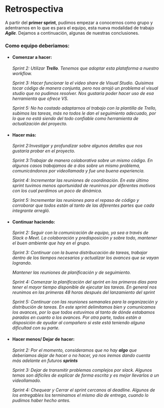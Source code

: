 # Retrospectiva

A partir del **primer sprint**, pudimos empezar a conocernos como grupo y adentrarnos en lo que es para el equipo, esta nueva modalidad de trabajo ***Agile***. Dejamos a continuación, algunas de nuestras conclusiones.
### Como equipo deberiamos:


- ####  Comenzar a hacer:
  _Sprint 2: Utilizar **Trello**. Tenemos que adoptar esta plataforma a nuestro workflow._
  
  _Sprint 3: Hacer funcionar la el video share de Visual Studio. Quisimos tocar código de manera conjunta, pero nos arrojó un problema el visual studio que no pudimos resolver. Nos gustaría poder hacer uso de esa herramienta que ofrece VS._
  
  _Sprint 5: No ha costado adaptarnos al trabajo con la plantilla de Trello, subimos las tareas, más no todos le dan el seguimiento adecuado, por lo que no está siendo del todo confiable como herramienta de actualización del proyecto._


- #### Hacer más:
  _Sprint 2:Investigar y profundizar sobre algunos detalles que nos gustaría probar en el proyecto._
  
  _Sprint 3:Trabajar de manera colaborativa sobre un mismo código. En algunos casos trabajamos de a dos sobre un mismo problema, comunicándonos por videollamada y fue una buena experiencia._
  
  _Sprint 4: Incrementar las reuniones de coordinación. En este último sprint tuvimos menos oportunidad de reunirnos por diferentes motivos con los cual perdimos un poco de dinámica._
  
  _Sprint 5: Incrementar las reuniones para el repaso de código y corroborar que todos están al tanto de las diferentes partes que cada integrante arregló._


- #### Continuar haciendo:
  _Sprint 2: Seguir con la comunicación de equipo, ya sea a través de Slack o Meet. La colaboración y   predisposición y sobre todo, mantener el buen ambiente que hay en el grupo._
  
  _Sprint 3: Continuar con la buena distribucación de tareas, trabajar dentro de los tiempos necesarios y actualizar los avances que se vayan logrando._
  
  _Mantener las reuniones de planificación y de seguimiento._
  
  _Sprint 4: Comenzar la planificación del sprint en los primeros días para tener el mayor tiempo disponible de ejecutar las tareas. En general nos reunimos en las primeras 48 horas después del lanzamiento del sprint_
  
  _Sprint 5: Continuar con las reuniones semanales para la organización y distribución de tareas. En este sprint delimitamos bien y comunicamos los avances, por lo que todos estuvimos al tanto de dónde estabamos parados en cuanto a los avances. Por otra parte, todos están a disposición de ayudar al compañero si este está teniendo alguna dificultad con su parte._

- #### Hacer menos/ Dejar de hacer:
  _Sprint 2: Por el momento, consideramos que no hay **algo** que deberíamos dejar de hacer o no hacer, ya nos iremos dando cuenta más adelante en futuros **sprints**_
  
  _Sprint 3: Dejar de transmitir problemas complejos por slack. Algunos temas son difíciles de explicar de forma escrita y es mejor llevarlos a un videollamado._
  
  _Sprint 4: Chequear y Cerrar el sprint cercanos al deadline. Algunos de los entregables los terminamos el mismo día de entrega, cuando lo pudimos haber hecho antes._
  
  








